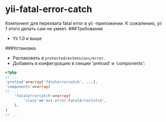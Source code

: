 yii-fatal-error-catch
=====================
Компонент для перехвата fatal error в yii -приложении.
К сожалению, yii 1 этого делать сам не умеет.
###Требования
* Yii 1.0 и выше

###Установка
* Распаковать в `protected/extensions/error`.
* Добавить в конфигурацию в секции 'preload' и 'components':

~~~php
<?php
// ...
'preload'=>array('fatalerrorcatch', ...),
'components'=>array(
// ...
    'fatalerrorcatch'=>array(
    	'class'=>'ext.error.FatalErrorCatch',
    ),
)
// ...
~~~